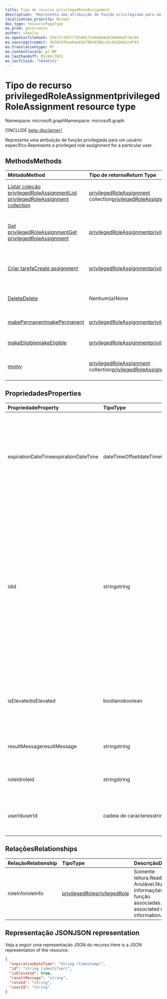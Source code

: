 ```yaml
---
title: Tipo de recurso privilegedRoleAssignment
description: 'Representa uma atribuição de função privilegiada para um usuário específico. '
localization_priority: Normal
doc_type: resourcePageType
ms.prod: governance
author: shauliu
ms.openlocfilehash: 55b37c195777659b172e668d4e02b60de4f78c0d
ms.sourcegitcommit: 3b583d7baa9ae81b796fd30bc24c65d26b2cdf43
ms.translationtype: MT
ms.contentlocale: pt-BR
ms.lasthandoff: 03/04/2021
ms.locfileid: "50440141"
---
```

# <a name="privilegedroleassignment-resource-type"></a><span data-ttu-id="fb7af-103">Tipo de recurso privilegedRoleAssignment</span><span class="sxs-lookup"><span data-stu-id="fb7af-103">privilegedRoleAssignment resource type</span></span>

<span data-ttu-id="fb7af-104">Namespace: microsoft.graph</span><span class="sxs-lookup"><span data-stu-id="fb7af-104">Namespace: microsoft.graph</span></span>

[!INCLUDE [beta-disclaimer](../../includes/beta-disclaimer.md)]

<span data-ttu-id="fb7af-105">Representa uma atribuição de função privilegiada para um usuário específico.</span><span class="sxs-lookup"><span data-stu-id="fb7af-105">Represents a privileged role assignment for a particular user.</span></span> 


## <a name="methods"></a><span data-ttu-id="fb7af-106">Methods</span><span class="sxs-lookup"><span data-stu-id="fb7af-106">Methods</span></span>

| <span data-ttu-id="fb7af-107">Método</span><span class="sxs-lookup"><span data-stu-id="fb7af-107">Method</span></span>           | <span data-ttu-id="fb7af-108">Tipo de retorno</span><span class="sxs-lookup"><span data-stu-id="fb7af-108">Return Type</span></span>    |<span data-ttu-id="fb7af-109">Descrição</span><span class="sxs-lookup"><span data-stu-id="fb7af-109">Description</span></span>|
|:---------------|:--------|:----------|
|[<span data-ttu-id="fb7af-110">Listar coleção privilegedRoleAssignment</span><span class="sxs-lookup"><span data-stu-id="fb7af-110">List privilegedRoleAssignment collection</span></span>](../api/privilegedroleassignment-list.md) | <span data-ttu-id="fb7af-111">[privilegedRoleAssignment](privilegedroleassignment.md) collection</span><span class="sxs-lookup"><span data-stu-id="fb7af-111">[privilegedRoleAssignment](privilegedroleassignment.md) collection</span></span>|<span data-ttu-id="fb7af-112">Obter a coleção de objetos privilegedRoleAssignment.</span><span class="sxs-lookup"><span data-stu-id="fb7af-112">Get the collection of privilegedRoleAssignment objects.</span></span>|
|[<span data-ttu-id="fb7af-113">Get privilegedRoleAssignment</span><span class="sxs-lookup"><span data-stu-id="fb7af-113">Get privilegedRoleAssignment</span></span>](../api/privilegedroleassignment-get.md) | [<span data-ttu-id="fb7af-114">privilegedRoleAssignment</span><span class="sxs-lookup"><span data-stu-id="fb7af-114">privilegedRoleAssignment</span></span>](privilegedroleassignment.md) |<span data-ttu-id="fb7af-115">Ler propriedades e relações do objeto privilegedRoleAssignment.</span><span class="sxs-lookup"><span data-stu-id="fb7af-115">Read properties and relationships of privilegedRoleAssignment object.</span></span>|
|[<span data-ttu-id="fb7af-116">Criar tarefa</span><span class="sxs-lookup"><span data-stu-id="fb7af-116">Create assignment</span></span>](../api/privilegedroleassignment-post-privilegedroleassignments.md) |[<span data-ttu-id="fb7af-117">privilegedRoleAssignment</span><span class="sxs-lookup"><span data-stu-id="fb7af-117">privilegedRoleAssignment</span></span>](privilegedroleassignment.md)| <span data-ttu-id="fb7af-118">Crie uma nova atribuição postando na coleção de atribuições.</span><span class="sxs-lookup"><span data-stu-id="fb7af-118">Create a new assignment by posting to the assignments collection.</span></span>|
|[<span data-ttu-id="fb7af-119">Delete</span><span class="sxs-lookup"><span data-stu-id="fb7af-119">Delete</span></span>](../api/privilegedroleassignment-delete.md) | <span data-ttu-id="fb7af-120">Nenhum(a)</span><span class="sxs-lookup"><span data-stu-id="fb7af-120">None</span></span> |<span data-ttu-id="fb7af-121">Exclua um objeto privilegedRoleAssignment.</span><span class="sxs-lookup"><span data-stu-id="fb7af-121">Delete privilegedRoleAssignment object.</span></span> |
|[<span data-ttu-id="fb7af-122">makePermanent</span><span class="sxs-lookup"><span data-stu-id="fb7af-122">makePermanent</span></span>](../api/privilegedroleassignment-makepermanent.md)|[<span data-ttu-id="fb7af-123">privilegedRoleAssignment</span><span class="sxs-lookup"><span data-stu-id="fb7af-123">privilegedRoleAssignment</span></span>](privilegedroleassignment.md)|<span data-ttu-id="fb7af-124">Torne a atribuição de função como permanente.</span><span class="sxs-lookup"><span data-stu-id="fb7af-124">Make the role assignment as permanent.</span></span>|
|[<span data-ttu-id="fb7af-125">makeEligible</span><span class="sxs-lookup"><span data-stu-id="fb7af-125">makeEligible</span></span>](../api/privilegedroleassignment-makeeligible.md)|[<span data-ttu-id="fb7af-126">privilegedRoleAssignment</span><span class="sxs-lookup"><span data-stu-id="fb7af-126">privilegedRoleAssignment</span></span>](privilegedroleassignment.md)|<span data-ttu-id="fb7af-127">Tornar a atribuição de função como qualificada.</span><span class="sxs-lookup"><span data-stu-id="fb7af-127">Make the role assignment as eligible.</span></span>|
|[<span data-ttu-id="fb7af-128">my</span><span class="sxs-lookup"><span data-stu-id="fb7af-128">my</span></span>](../api/privilegedroleassignment-my.md)|<span data-ttu-id="fb7af-129">[privilegedRoleAssignment](privilegedroleassignment.md) collection</span><span class="sxs-lookup"><span data-stu-id="fb7af-129">[privilegedRoleAssignment](privilegedroleassignment.md) collection</span></span>|<span data-ttu-id="fb7af-130">Obter as atribuições de função privilegiada do usuário atual.</span><span class="sxs-lookup"><span data-stu-id="fb7af-130">Get the current user's privileged role assignments.</span></span>|

## <a name="properties"></a><span data-ttu-id="fb7af-131">Propriedades</span><span class="sxs-lookup"><span data-stu-id="fb7af-131">Properties</span></span>
| <span data-ttu-id="fb7af-132">Propriedade</span><span class="sxs-lookup"><span data-stu-id="fb7af-132">Property</span></span>     | <span data-ttu-id="fb7af-133">Tipo</span><span class="sxs-lookup"><span data-stu-id="fb7af-133">Type</span></span>   |<span data-ttu-id="fb7af-134">Descrição</span><span class="sxs-lookup"><span data-stu-id="fb7af-134">Description</span></span>|
|:---------------|:--------|:----------|
|<span data-ttu-id="fb7af-135">expirationDateTime</span><span class="sxs-lookup"><span data-stu-id="fb7af-135">expirationDateTime</span></span>|<span data-ttu-id="fb7af-136">dateTimeOffset</span><span class="sxs-lookup"><span data-stu-id="fb7af-136">dateTimeOffset</span></span>|<span data-ttu-id="fb7af-137">O UTC DateTime quando a atribuição de função privilegiada temporária será expirada.</span><span class="sxs-lookup"><span data-stu-id="fb7af-137">The UTC DateTime when the temporary privileged role assignment will be expired.</span></span> <span data-ttu-id="fb7af-138">Para atribuição de função permanente, o valor é nulo.</span><span class="sxs-lookup"><span data-stu-id="fb7af-138">For permanent role assignment, the value is null.</span></span>|
|<span data-ttu-id="fb7af-139">id</span><span class="sxs-lookup"><span data-stu-id="fb7af-139">id</span></span>|<span data-ttu-id="fb7af-140">string</span><span class="sxs-lookup"><span data-stu-id="fb7af-140">string</span></span>| <span data-ttu-id="fb7af-141">O identificador exclusivo da atribuição de função privilegiada.</span><span class="sxs-lookup"><span data-stu-id="fb7af-141">The unique identifier for the privileged role assignment.</span></span> <span data-ttu-id="fb7af-142">Somente leitura.</span><span class="sxs-lookup"><span data-stu-id="fb7af-142">Read-only.</span></span> <span data-ttu-id="fb7af-143">Está no formato de "userId_roleId", onde userId é a cadeia de caracteres GUID para id de usuário do Azure AD e roleId é a cadeia de caracteres GUID para id de função de administrador do Azure.</span><span class="sxs-lookup"><span data-stu-id="fb7af-143">It is in the format of 'userId_roleId', where userId is the GUID string for Azure AD user id, and roleId is the GUID string for Azure administrator role id.</span></span>|
|<span data-ttu-id="fb7af-144">isElevated</span><span class="sxs-lookup"><span data-stu-id="fb7af-144">isElevated</span></span>|<span data-ttu-id="fb7af-145">booliano</span><span class="sxs-lookup"><span data-stu-id="fb7af-145">boolean</span></span>|<span data-ttu-id="fb7af-146">**true** se a atribuição de função estiver ativada.</span><span class="sxs-lookup"><span data-stu-id="fb7af-146">**true** if the role assignment is activated.</span></span> <span data-ttu-id="fb7af-147">**false** se a atribuição de função for desativada.</span><span class="sxs-lookup"><span data-stu-id="fb7af-147">**false** if the role assignment is deactivated.</span></span>|
|<span data-ttu-id="fb7af-148">resultMessage</span><span class="sxs-lookup"><span data-stu-id="fb7af-148">resultMessage</span></span>|<span data-ttu-id="fb7af-149">string</span><span class="sxs-lookup"><span data-stu-id="fb7af-149">string</span></span>|<span data-ttu-id="fb7af-150">Mensagem de resultado definida pelo serviço.</span><span class="sxs-lookup"><span data-stu-id="fb7af-150">Result message set by the service.</span></span>|
|<span data-ttu-id="fb7af-151">roleId</span><span class="sxs-lookup"><span data-stu-id="fb7af-151">roleId</span></span>|<span data-ttu-id="fb7af-152">string</span><span class="sxs-lookup"><span data-stu-id="fb7af-152">string</span></span>|<span data-ttu-id="fb7af-153">Identificador de função.</span><span class="sxs-lookup"><span data-stu-id="fb7af-153">Role identifier.</span></span> <span data-ttu-id="fb7af-154">No formato de cadeia de caracteres GUID.</span><span class="sxs-lookup"><span data-stu-id="fb7af-154">In GUID string format.</span></span>|
|<span data-ttu-id="fb7af-155">userId</span><span class="sxs-lookup"><span data-stu-id="fb7af-155">userId</span></span>|<span data-ttu-id="fb7af-156">cadeia de caracteres</span><span class="sxs-lookup"><span data-stu-id="fb7af-156">string</span></span>|<span data-ttu-id="fb7af-157">Identificador de usuário.</span><span class="sxs-lookup"><span data-stu-id="fb7af-157">User identifier.</span></span> <span data-ttu-id="fb7af-158">No formato de cadeia de caracteres GUID.</span><span class="sxs-lookup"><span data-stu-id="fb7af-158">In GUID string format.</span></span>|

## <a name="relationships"></a><span data-ttu-id="fb7af-159">Relações</span><span class="sxs-lookup"><span data-stu-id="fb7af-159">Relationships</span></span>
| <span data-ttu-id="fb7af-160">Relação</span><span class="sxs-lookup"><span data-stu-id="fb7af-160">Relationship</span></span> | <span data-ttu-id="fb7af-161">Tipo</span><span class="sxs-lookup"><span data-stu-id="fb7af-161">Type</span></span>   |<span data-ttu-id="fb7af-162">Descrição</span><span class="sxs-lookup"><span data-stu-id="fb7af-162">Description</span></span>|
|:---------------|:--------|:----------|
|<span data-ttu-id="fb7af-163">roleInfo</span><span class="sxs-lookup"><span data-stu-id="fb7af-163">roleInfo</span></span>|[<span data-ttu-id="fb7af-164">privilegedRole</span><span class="sxs-lookup"><span data-stu-id="fb7af-164">privilegedRole</span></span>](privilegedrole.md)| <span data-ttu-id="fb7af-165">Somente leitura.</span><span class="sxs-lookup"><span data-stu-id="fb7af-165">Read-only.</span></span> <span data-ttu-id="fb7af-166">Anulável.</span><span class="sxs-lookup"><span data-stu-id="fb7af-166">Nullable.</span></span> <span data-ttu-id="fb7af-167">As informações de função associadas.</span><span class="sxs-lookup"><span data-stu-id="fb7af-167">The associated role information.</span></span>|

## <a name="json-representation"></a><span data-ttu-id="fb7af-168">Representação JSON</span><span class="sxs-lookup"><span data-stu-id="fb7af-168">JSON representation</span></span>

<span data-ttu-id="fb7af-169">Veja a seguir uma representação JSON do recurso.</span><span class="sxs-lookup"><span data-stu-id="fb7af-169">Here is a JSON representation of the resource.</span></span>

<!-- {
  "blockType": "resource",
  "optionalProperties": [

  ],
  "keyProperty": "id",
  "baseType":"microsoft.graph.entity",
  "@odata.type": "microsoft.graph.privilegedRoleAssignment"
}-->

```json
{
  "expirationDateTime": "String (timestamp)",
  "id": "string (identifier)",
  "isElevated": true,
  "resultMessage": "string",
  "roleId": "string",
  "userId": "string"
}

```

<!-- uuid: 8fcb5dbc-d5aa-4681-8e31-b001d5168d79
2015-10-25 14:57:30 UTC -->
<!--
{
  "type": "#page.annotation",
  "description": "privilegedRoleAssignment resource",
  "keywords": "",
  "section": "documentation",
  "tocPath": "",
  "suppressions": []
}
-->


